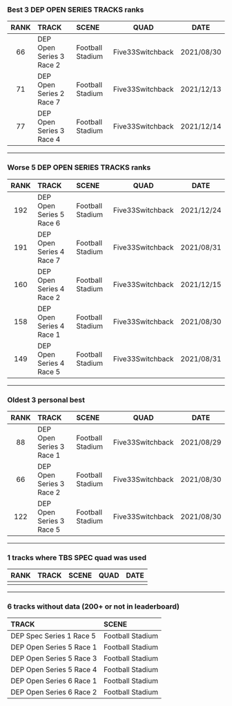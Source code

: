 ### Best 3 DEP OPEN SERIES TRACKS ranks
|RANK|TRACK|SCENE|QUAD|DATE|
|:---:|:---|:---|:---:|:---:|
|66|DEP Open Series 3 Race 2|Football Stadium|Five33Switchback|2021/08/30|
|71|DEP Open Series 2 Race 7|Football Stadium|Five33Switchback|2021/12/13|
|77|DEP Open Series 3 Race 4|Football Stadium|Five33Switchback|2021/12/14|
---
### Worse 5 DEP OPEN SERIES TRACKS ranks
|RANK|TRACK|SCENE|QUAD|DATE|
|:---:|:---|:---|:---:|:---:|
|192|DEP Open Series 5 Race 6|Football Stadium|Five33Switchback|2021/12/24|
|191|DEP Open Series 4 Race 7|Football Stadium|Five33Switchback|2021/08/31|
|160|DEP Open Series 4 Race 2|Football Stadium|Five33Switchback|2021/12/15|
|158|DEP Open Series 4 Race 1|Football Stadium|Five33Switchback|2021/08/30|
|149|DEP Open Series 4 Race 5|Football Stadium|Five33Switchback|2021/08/31|
---
### Oldest 3 personal best
|RANK|TRACK|SCENE|QUAD|DATE|
|:---:|:---|:---|:---:|:---:|
|88|DEP Open Series 3 Race 1|Football Stadium|Five33Switchback|2021/08/29|
|66|DEP Open Series 3 Race 2|Football Stadium|Five33Switchback|2021/08/30|
|122|DEP Open Series 3 Race 5|Football Stadium|Five33Switchback|2021/08/30|
---
### 1 tracks where TBS SPEC quad was used
|RANK|TRACK|SCENE|QUAD|DATE|
|:---:|:---|:---|:---:|:---:|
||||||
---
### 6 tracks without data (200+ or not in leaderboard)
|TRACK|SCENE|
|:---|:---|
|DEP Spec Series 1 Race 5|Football Stadium|
|DEP Open Series 5 Race 1|Football Stadium|
|DEP Open Series 5 Race 3|Football Stadium|
|DEP Open Series 5 Race 4|Football Stadium|
|DEP Open Series 6 Race 1|Football Stadium|
|DEP Open Series 6 Race 2|Football Stadium|
